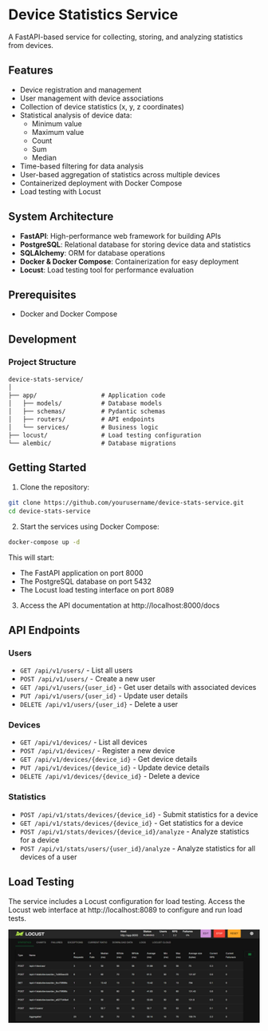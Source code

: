 # Device Statistics Service

A FastAPI-based service for collecting, storing, and analyzing statistics from devices.

## Features

- Device registration and management
- User management with device associations
- Collection of device statistics (x, y, z coordinates)
- Statistical analysis of device data:
  - Minimum value
  - Maximum value
  - Count
  - Sum
  - Median
- Time-based filtering for data analysis
- User-based aggregation of statistics across multiple devices
- Containerized deployment with Docker Compose
- Load testing with Locust

## System Architecture

- **FastAPI**: High-performance web framework for building APIs
- **PostgreSQL**: Relational database for storing device data and statistics
- **SQLAlchemy**: ORM for database operations
- **Docker & Docker Compose**: Containerization for easy deployment
- **Locust**: Load testing tool for performance evaluation

## Prerequisites

- Docker and Docker Compose

## Development

### Project Structure

```
device-stats-service/
│
├── app/                  # Application code
│   ├── models/           # Database models
│   ├── schemas/          # Pydantic schemas
│   ├── routers/          # API endpoints
│   └── services/         # Business logic
├── locust/               # Load testing configuration
└── alembic/              # Database migrations
```


## Getting Started

1. Clone the repository:

```bash
git clone https://github.com/yourusername/device-stats-service.git
cd device-stats-service
```

2. Start the services using Docker Compose:

```bash
docker-compose up -d
```

This will start:
- The FastAPI application on port 8000
- The PostgreSQL database on port 5432
- The Locust load testing interface on port 8089

3. Access the API documentation at http://localhost:8000/docs

## API Endpoints

### Users

- `GET /api/v1/users/` - List all users
- `POST /api/v1/users/` - Create a new user
- `GET /api/v1/users/{user_id}` - Get user details with associated devices
- `PUT /api/v1/users/{user_id}` - Update user details
- `DELETE /api/v1/users/{user_id}` - Delete a user

### Devices

- `GET /api/v1/devices/` - List all devices
- `POST /api/v1/devices/` - Register a new device
- `GET /api/v1/devices/{device_id}` - Get device details
- `PUT /api/v1/devices/{device_id}` - Update device details
- `DELETE /api/v1/devices/{device_id}` - Delete a device

### Statistics

- `POST /api/v1/stats/devices/{device_id}` - Submit statistics for a device
- `GET /api/v1/stats/devices/{device_id}` - Get statistics for a device
- `POST /api/v1/stats/devices/{device_id}/analyze` - Analyze statistics for a device
- `POST /api/v1/stats/users/{user_id}/analyze` - Analyze statistics for all devices of a user



## Load Testing

The service includes a Locust configuration for load testing. Access the Locust web interface at http://localhost:8089 to configure and run load tests.


![img.png](img.png)



